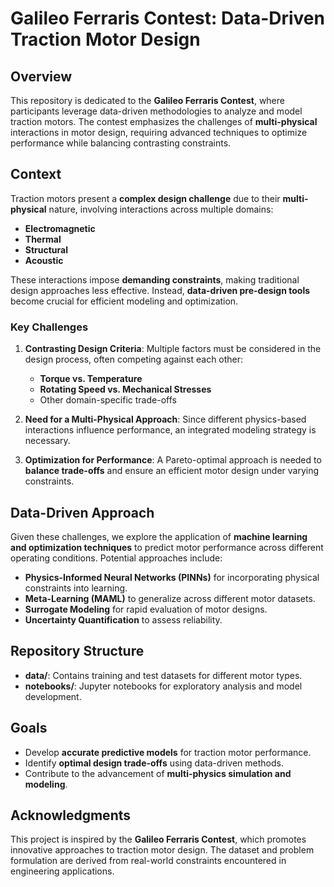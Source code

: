 # Galileo Ferraris Contest: Data-Driven Traction Motor Design

## Overview
This repository is dedicated to the **Galileo Ferraris Contest**, where participants leverage data-driven methodologies to analyze and model traction motors. The contest emphasizes the challenges of **multi-physical** interactions in motor design, requiring advanced techniques to optimize performance while balancing contrasting constraints.

## Context
Traction motors present a **complex design challenge** due to their **multi-physical** nature, involving interactions across multiple domains:
- **Electromagnetic**
- **Thermal**
- **Structural**
- **Acoustic**

These interactions impose **demanding constraints**, making traditional design approaches less effective. Instead, **data-driven pre-design tools** become crucial for efficient modeling and optimization.

### Key Challenges
1. **Contrasting Design Criteria**: Multiple factors must be considered in the design process, often competing against each other:
   - **Torque vs. Temperature**
   - **Rotating Speed vs. Mechanical Stresses**
   - Other domain-specific trade-offs

2. **Need for a Multi-Physical Approach**: Since different physics-based interactions influence performance, an integrated modeling strategy is necessary.

3. **Optimization for Performance**: A Pareto-optimal approach is needed to **balance trade-offs** and ensure an efficient motor design under varying constraints.

## Data-Driven Approach
Given these challenges, we explore the application of **machine learning and optimization techniques** to predict motor performance across different operating conditions. Potential approaches include:
- **Physics-Informed Neural Networks (PINNs)** for incorporating physical constraints into learning.
- **Meta-Learning (MAML)** to generalize across different motor datasets.
- **Surrogate Modeling** for rapid evaluation of motor designs.
- **Uncertainty Quantification** to assess reliability.

## Repository Structure
- **data/**: Contains training and test datasets for different motor types.
- **notebooks/**: Jupyter notebooks for exploratory analysis and model development.

## Goals
- Develop **accurate predictive models** for traction motor performance.
- Identify **optimal design trade-offs** using data-driven methods.
- Contribute to the advancement of **multi-physics simulation and modeling**.

## Acknowledgments
This project is inspired by the **Galileo Ferraris Contest**, which promotes innovative approaches to traction motor design. The dataset and problem formulation are derived from real-world constraints encountered in engineering applications.


